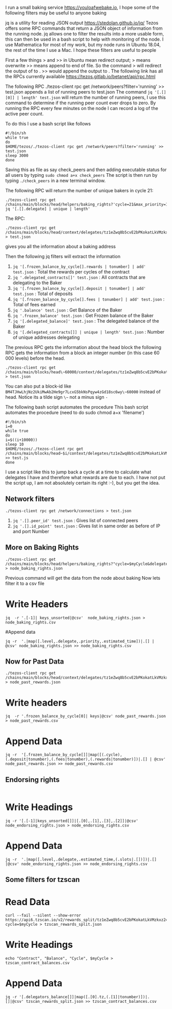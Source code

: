 I run a small baking service https://youloafwebake.io, I hope some of the following filters may be useful to anyone baking

jq is a utility for reading JSON output https://stedolan.github.io/jq/
Tezos offers some RPC commands that return a JSON object of information from the running node.
jq allows one to filter the results into a more usable form, this can then be used in a bash script to help with monitoring of the node.
I use Mathematica for most of my work, but my node runs in Ubuntu 18.04, the rest of the time I use a Mac.
I hope these filters are useful to people

First a few things > and >> in Ubuntu mean redirect output; > means overwrite >> means append to end of file.
So the command <do something> > <filename> will redirect the output of <do something> to <filename>. >> would append the output to <filename>.
The following link has all the RPCs currently available
https://tezos.gitlab.io/betanet/api/rpc.html

The following RPC ./tezos-client rpc get /network/peers?filter='running' >> test.json
appends a list of running peers to test.json
The command `jq '[.[][0]] | length' test.json` will return the number of running peers, I use this command to determine if the running peer count ever drops to zero.
By running the RPC every few minutes on the node I can record a log of the active peer count.

To do this I use a bash script like follows

```
#!/bin/sh
while true
do
$HOME/tezos/./tezos-client rpc get /network/peers?filter='running' >> test.json
sleep 3000
done
```
Saving this as file as say check_peers and then adding executable status for all users by typing 
`sudo chmod a+x check_peers`
The script is then run by typing 
`./check_peers`
in a new terminal window.


The following RPC will return the number of unique bakers in cycle 21:
```
./tezos-client rpc get /chains/main/blocks/head/helpers/baking_rights?'cycle=21&max_priority=1'| jq '[.[].delegate] | unique | length'
```

The RPC: 
```
./tezos-client rpc get /chains/main/blocks/head/context/delegates/tz1eZwq8b5cvE2bPKokatLkVMzkxz24z3Don > test.json
```
gives you all the information about a baking address

Then the following jq filters will extract the information
1. `jq '[.frozen_balance_by_cycle[].rewards | tonumber] | add' test.json` : Total the rewards per cycles of the contract
2. `jq '.delegated_contracts[]' test.json` : All contracts that are delegating to the Baker
3. `jq '[.frozen_balance_by_cycle[].deposit | tonumber] | add' test.json` : Total of deposits
4. `jq '[.frozen_balance_by_cycle[].fees | tonumber] | add' test.json` : Total of fees earned
5. `jq '.balance' test.json` : Get Balance of the Baker
6. `jq '.frozen_balance' test.json` : Get Frozen balance of the Baker
7. `jq '[.delegated_balance]' test.json` : The delegated balance of the Baker
8. `jq '[.delegated_contracts[]] | unique | length' test.json` : Number of unique addresses delegating

The previous RPC gets the information about the head block the following RPC gets the information from a block an integer number (in this case 60 000 levels) before the head.
```
./tezos-client rpc get /chains/main/blocks/head\~60000/context/delegates/tz1eZwq8b5cvE2bPKokatLkVMzkxz24z3Don > test.json
```
You can also put a block-id like `BM4TJHwLhjNz2UkiMwAb2He9gr7LcxG5bkNsPqyw4zGd18sc6wy\~60000` instead of head.
Notice its a tilde sign `\~` not a minus sign `-`

The following bash script automates the procedure
This bash script automates the procedure (need to do sudo chmod a+x 'filename')

```
#!/bin/sh 
i=0
while true
do
i=$((i+10000))
sleep 10
$HOME/tezos/./tezos-client rpc get /chains/main/blocks/head~$i/context/delegates/tz1eZwq8b5cvE2bPKokatLkVMzkxz24z3Don >> test.js
done
```

I use a script like this to jump back a cycle at a time to calculate what delegates I have and therefore what rewards are due to each.
I have not put the script up, I am not absolutely certain its right :-), but you get the idea.

## Network filters
`./tezos-client rpc get /network/connections > test.json`
1. `jq '.[].peer_id' test.json` : Gives list of connected peers
2. `jq '.[].id_point' test.json` : Gives list in same order as before of IP and port Number

## More on Baking Rights
```
./tezos-client rpc get /chains/main/blocks/head/helpers/baking_rights?"cycle=$myCycle&delegate=tz1eZwq8b5cvE2bPKokatLkVMzkxz24z3Don&max_priority=2" > node_baking_rights.json
```

Previous command will get the data from the node about baking
Now lets filter it to a csv file

# Write Headers
`jq  -r '.[-1]| keys_unsorted|@csv'  node_baking_rights.json > node_baking_rights.csv`

#Append data
```
jq -r  '.|map([.level,.delegate,.priority,.estimated_time])|.[] | @csv' node_baking_rights.json >> node_baking_rights.csv
```

## Now for Past Data
```
./tezos-client rpc get /chains/main/blocks/head/context/delegates/tz1eZwq8b5cvE2bPKokatLkVMzkxz24z3Don > node_past_rewards.json
```
# Write headers
```
jq  -r '.frozen_balance_by_cycle[0]| keys|@csv' node_past_rewards.json > node_past_rewards.csv
```
# Append Data
```
jq -r  '[.frozen_balance_by_cycle[]]|map([(.cycle),(.deposit|tonumber),(.fees|tonumber),(.rewards|tonumber)])|.[] | @csv' node_past_rewards.json >> node_past_rewards.csv 
```

## Endorsing rights
```./tezos-client rpc get /chains/main/blocks/head/helpers/endorsing_rights?"cycle=$myCycle&delegate=tz1eZwq8b5cvE2bPKokatLkVMzkxz24z3Don" > node_endorsing_rights.json
```

# Write Headings
```
jq -r '[.[-1]|keys_unsorted[]]|[.[0],.[1],.[3],.[2]]|@csv' node_endorsing_rights.json > node_endorsing_rights.csv
```

# Append Data
```
jq -r  '.|map([.level,.delegate,.estimated_time,(.slots|.[])])|.[] |@csv' node_endorsing_rights.json >> node_endorsing_rights.csv
```

## Some filters for tzscan

# Read Data
```
curl --fail --silent --show-error https://api6.tzscan.io/v2/rewards_split/tz1eZwq8b5cvE2bPKokatLkVMzkxz24z3Don?cycle=$myCycle > tzscan_rewards_split.json
```
# Write Headings
```
echo "Contract", "Balance", "Cycle", $myCycle > tzscan_contract_balances.csv
```
# Append Data
```
jq -r '[.delegators_balance[]]|map([.[0].tz,(.[1]|tonumber)])|.[]|@csv' tzscan_rewards_split.json >> tzscan_contract_balances.csv
```
